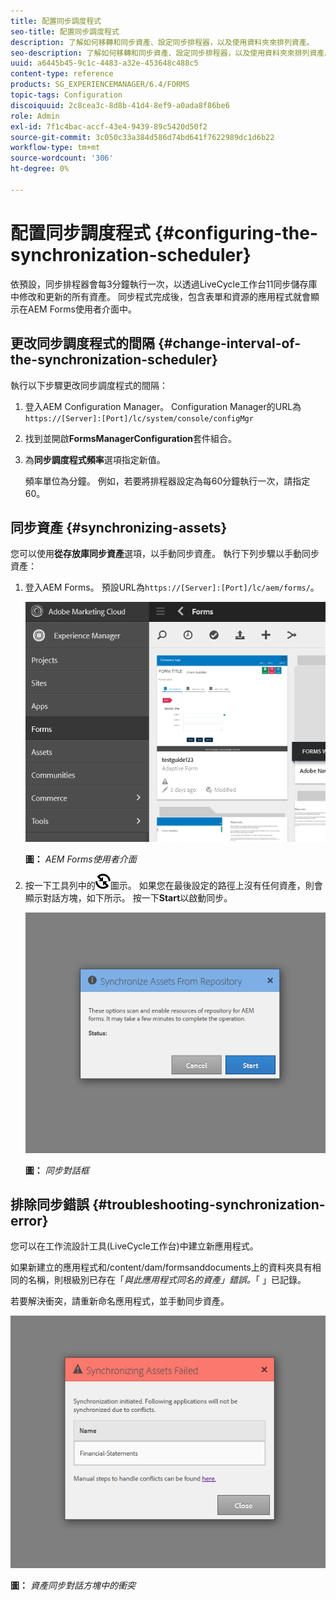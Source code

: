 ```yaml
---
title: 配置同步調度程式
seo-title: 配置同步調度程式
description: 了解如何移轉和同步資產、設定同步排程器，以及使用資料夾來排列資產。
seo-description: 了解如何移轉和同步資產、設定同步排程器，以及使用資料夾來排列資產。
uuid: a6445b45-9c1c-4483-a32e-453648c488c5
content-type: reference
products: SG_EXPERIENCEMANAGER/6.4/FORMS
topic-tags: Configuration
discoiquuid: 2c8cea3c-8d8b-41d4-8ef9-a0ada8f86be6
role: Admin
exl-id: 7f1c4bac-accf-43e4-9439-89c5420d50f2
source-git-commit: 3c050c33a384d586d74bd641f7622989dc1d6b22
workflow-type: tm+mt
source-wordcount: '306'
ht-degree: 0%

---
```


# 配置同步調度程式 {#configuring-the-synchronization-scheduler}

依預設，同步排程器會每3分鐘執行一次，以透過LiveCycle工作台11同步儲存庫中修改和更新的所有資產。 同步程式完成後，包含表單和資源的應用程式就會顯示在AEM Forms使用者介面中。

## 更改同步調度程式的間隔 {#change-interval-of-the-synchronization-scheduler}

執行以下步驟更改同步調度程式的間隔：

1. 登入AEM Configuration Manager。 Configuration Manager的URL為`https://[Server]:[Port]/lc/system/console/configMgr`

1. 找到並開啟&#x200B;**FormsManagerConfiguration**&#x200B;套件組合。

1. 為&#x200B;**同步調度程式頻率**&#x200B;選項指定新值。

   頻率單位為分鐘。 例如，若要將排程器設定為每60分鐘執行一次，請指定60。

## 同步資產 {#synchronizing-assets}

您可以使用&#x200B;**從存放庫同步資產**&#x200B;選項，以手動同步資產。 執行下列步驟以手動同步資產：

1. 登入AEM Forms。 預設URL為`https://[Server]:[Port]/lc/aem/forms/`。

   ![AEM Forms使用者介面](assets/aem_forms_ui.png)

   **圖：** *AEM Forms使用者介面*

1. 按一下工具列中的![aem6forms_sync](assets/aem6forms_sync.png)圖示。 如果您在最後設定的路徑上沒有任何資產，則會顯示對話方塊，如下所示。 按一下&#x200B;**Start**&#x200B;以啟動同步。

   ![同步對話框](assets/migrate-and-syncronize.png)

   **圖：** *同步對話框*

## 排除同步錯誤 {#troubleshooting-synchronization-error}

您可以在工作流設計工具(LiveCycle工作台)中建立新應用程式。

如果新建立的應用程式和/content/dam/formsanddocuments上的資料夾具有相同的名稱，則根級別已存在「*與此應用程式同名的資產」錯誤。*「 」已記錄。

若要解決衝突，請重新命名應用程式，並手動同步資產。

![資產同步對話方塊中的衝突](assets/sync-conflict.png)

**圖：** *資產同步對話方塊中的衝突*

